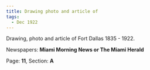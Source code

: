 ```yaml
---  
title: Drawing photo and article of  
tags:  
  - Dec 1922  
---  
```

  
Drawing, photo and article of Fort Dallas 1835 - 1922.  
  
Newspapers: **Miami Morning News or The Miami Herald**  
  
Page: **11**, Section: **A** 
